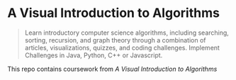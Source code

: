 # A Visual Introduction to Algorithms

> Learn introductory computer science algorithms, including searching, sorting, recursion, and graph theory through a combination of articles, visualizations, quizzes, and coding challenges. Implement Challenges in Java, Python, C++ or Javascript.

This repo contains coursework from _A Visual Introduction to Algorithms_
